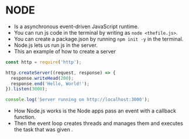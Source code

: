 # NODE 

- Is a  asynchronous event-driven JavaScript runtime.
- You can run js code in the terminal by writing as  ``` node <thefile.js> ```.
- You can create a package.json by running ``` npm init -y ``` in the terminal.
- Node.js lets us run js in the server.
- This an example of how to create a server 
``` js
const http = require('http');

http.createServer((request, response) => {
  response.writeHead(200);
  response.end('Hello, World!');
}).listen(3000);

console.log('Server running on http://localhost:3000');
```

- How Node.js works is the Node apps pass an event with a callback function. 
- Then the event loop creates threads and manages them and executes the task that was given .
